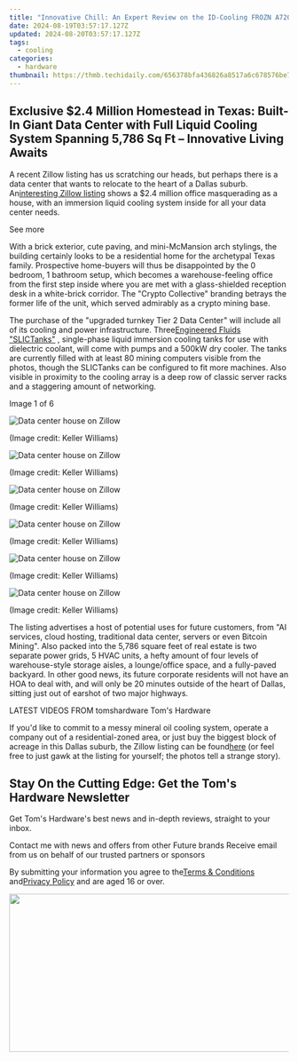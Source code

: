 ```yaml
---
title: "Innovative Chill: An Expert Review on the ID-Cooling FROZN A720 & A620 - Revolutionizing Air Cooling Solutions"
date: 2024-08-19T03:57:17.127Z
updated: 2024-08-20T03:57:17.127Z
tags:
  - cooling
categories:
  - hardware
thumbnail: https://thmb.techidaily.com/656378bfa436826a8517a6c678576be78969ead53968b002df8bcb5d506324cf.jpg
---
```


## Exclusive $2.4 Million Homestead in Texas: Built-In Giant Data Center with Full Liquid Cooling System Spanning 5,786 Sq Ft – Innovative Living Awaits

A recent Zillow listing has us scratching our heads, but perhaps there is a data center that wants to relocate to the heart of a Dallas suburb. An[interesting Zillow listing](https://www.zillow.com/homedetails/13229-Southview-Ln-Dallas-TX-75240/118222349%5Fzpid/?utm%5Fsource=zillowgonewild&utm%5Fmedium=zillowgonewild&utm%5Fcampaign=zillowgonewild) shows a $2.4 million office masquerading as a house, with an immersion liquid cooling system inside for all your data center needs.

 See more

 With a brick exterior, cute paving, and mini-McMansion arch stylings, the building certainly looks to be a residential home for the archetypal Texas family. Prospective home-buyers will thus be disappointed by the 0 bedroom, 1 bathroom setup, which becomes a warehouse-feeling office from the first step inside where you are met with a glass-shielded reception desk in a white-brick corridor. The "Crypto Collective" branding betrays the former life of the unit, which served admirably as a crypto mining base.

 The purchase of the "upgraded turnkey Tier 2 Data Center" will include all of its cooling and power infrastructure. Three[Engineered Fluids "SLICTanks"](https://www.engineeredfluids.com/products/slictanks/) , single-phase liquid immersion cooling tanks for use with dielectric coolant, will come with pumps and a 500kW dry cooler. The tanks are currently filled with at least 80 mining computers visible from the photos, though the SLICTanks can be configured to fit more machines. Also visible in proximity to the cooling array is a deep row of classic server racks and a staggering amount of networking.

 Image 1 of 6

![Data center house on Zillow](https://vanilla.futurecdn.net/cyclingnews/media/img/missing-image.svg)

 (Image credit: Keller Williams)

![Data center house on Zillow](https://vanilla.futurecdn.net/cyclingnews/media/img/missing-image.svg)

 (Image credit: Keller Williams)

![Data center house on Zillow](https://vanilla.futurecdn.net/cyclingnews/media/img/missing-image.svg)

 (Image credit: Keller Williams)

![Data center house on Zillow](https://vanilla.futurecdn.net/cyclingnews/media/img/missing-image.svg)

 (Image credit: Keller Williams)

![Data center house on Zillow](https://vanilla.futurecdn.net/cyclingnews/media/img/missing-image.svg)

 (Image credit: Keller Williams)

![Data center house on Zillow](https://vanilla.futurecdn.net/cyclingnews/media/img/missing-image.svg)

 (Image credit: Keller Williams)

 The listing advertises a host of potential uses for future customers, from "AI services, cloud hosting, traditional data center, servers or even Bitcoin Mining". Also packed into the 5,786 square feet of real estate is two separate power grids, 5 HVAC units, a hefty amount of four levels of warehouse-style storage aisles, a lounge/office space, and a fully-paved backyard. In other good news, its future corporate residents will not have an HOA to deal with, and will only be 20 minutes outside of the heart of Dallas, sitting just out of earshot of two major highways.

 LATEST VIDEOS FROM tomshardware Tom's Hardware

 If you'd like to commit to a messy mineral oil cooling system, operate a company out of a residential-zoned area, or just buy the biggest block of acreage in this Dallas suburb, the Zillow listing can be found[here](https://www.zillow.com/homedetails/13229-Southview-Ln-Dallas-TX-75240/118222349%5Fzpid/?utm%5Fsource=zillowgonewild&utm%5Fmedium=zillowgonewild&utm%5Fcampaign=zillowgonewild) (or feel free to just gawk at the listing for yourself; the photos tell a strange story).

## Stay On the Cutting Edge: Get the Tom's Hardware Newsletter

 Get Tom's Hardware's best news and in-depth reviews, straight to your inbox.

 Contact me with news and offers from other Future brands  Receive email from us on behalf of our trusted partners or sponsors

 By submitting your information you agree to the[Terms & Conditions](https://futureplc.com/terms-conditions/) and[Privacy Policy](https://futureplc.com/privacy-policy/) and are aged 16 or over.


<ins class="adsbygoogle"
     style="display:block"
     data-ad-format="autorelaxed"
     data-ad-client="ca-pub-7571918770474297"
     data-ad-slot="1223367746"></ins>



<ins class="adsbygoogle"
     style="display:block"
     data-ad-client="ca-pub-7571918770474297"
     data-ad-slot="8358498916"
     data-ad-format="auto"
     data-full-width-responsive="true"></ins>



<!-- affiliate ads begin -->
<a href="https://cowinaudio.pxf.io/c/5597632/1116855/13794" target="_top" id="1116855"><img src="//a.impactradius-go.com/display-ad/13794-1116855" border="0" alt="" width="767" height="285"/></a><img height="0" width="0" src="https://imp.pxf.io/i/5597632/1116855/13794" style="position:absolute;visibility:hidden;" border="0" />
<!-- affiliate ads end -->